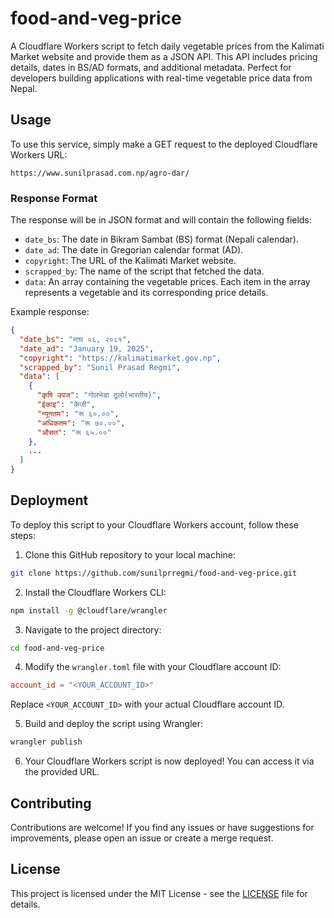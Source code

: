 # food-and-veg-price
A Cloudflare Workers script to fetch daily vegetable prices from the Kalimati Market website and provide them as a JSON API. This API includes pricing details, dates in BS/AD formats, and additional metadata. Perfect for developers building applications with real-time vegetable price data from Nepal.

## Usage

To use this service, simply make a GET request to the deployed Cloudflare Workers URL:

```
https://www.sunilprasad.com.np/agro-dar/
```

### Response Format

The response will be in JSON format and will contain the following fields:

- `date_bs`: The date in Bikram Sambat (BS) format (Nepali calendar).
- `date_ad`: The date in Gregorian calendar format (AD).
- `copyright`: The URL of the Kalimati Market website.
- `scrapped_by`: The name of the script that fetched the data.
- `data`: An array containing the vegetable prices. Each item in the array represents a vegetable and its corresponding price details.

Example response:

```json
{
  "date_bs": "माघ ०६, २०८१",
  "date_ad": "January 19, 2025",
  "copyright": "https://kalimatimarket.gov.np",
  "scrapped_by": "Sunil Prasad Regmi",
  "data": [
    {
      "कृषि उपज": "गोलभेडा ठूलो(भारतीय)",
      "ईकाइ": "केजी",
      "न्यूनतम": "रू ६०.००",
      "अधिकतम": "रू ७०.००",
      "औसत": "रू ६५.००"
    },
    ...
  ]
}
```

## Deployment

To deploy this script to your Cloudflare Workers account, follow these steps:

1. Clone this GitHub repository to your local machine:

```bash
git clone https://github.com/sunilprregmi/food-and-veg-price.git
```

2. Install the Cloudflare Workers CLI:

```bash
npm install -g @cloudflare/wrangler
```

3. Navigate to the project directory:

```bash
cd food-and-veg-price
```

4. Modify the `wrangler.toml` file with your Cloudflare account ID:

```toml
account_id = "<YOUR_ACCOUNT_ID>"
```

Replace `<YOUR_ACCOUNT_ID>` with your actual Cloudflare account ID.

5. Build and deploy the script using Wrangler:

```bash
wrangler publish
```

6. Your Cloudflare Workers script is now deployed! You can access it via the provided URL.

## Contributing

Contributions are welcome! If you find any issues or have suggestions for improvements, please open an issue or create a merge request.

## License

This project is licensed under the MIT License - see the [LICENSE](LICENSE) file for details.

